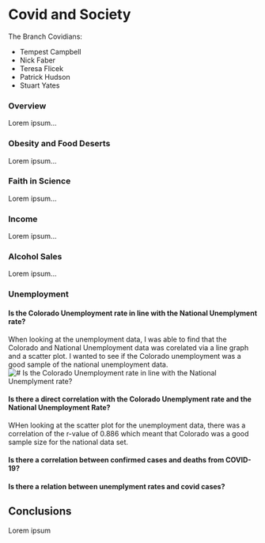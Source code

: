 # Covid and Society

The Branch Covidians:

- Tempest Campbell
- Nick Faber
- Teresa Flicek
- Patrick Hudson
- Stuart Yates

### Overview

Lorem ipsum...

### Obesity and Food Deserts

Lorem ipsum...

### Faith in Science

Lorem ipsum...

### Income

Lorem ipsum...

### Alcohol Sales

Lorem ipsum...

### Unemployment
#### Is the Colorado Unemployment rate in line with the National Unemplyment rate?
When looking at the unemployment data, I was able to find that the Colorado and National Unemployment data was corelated via a line graph and a scatter plot. I wanted to see if the Colorado unemployment was a good sample of the national unemployment data.
![# Is the Colorado Unemployment rate in line with the National Unemplyment rate?](/Project1/Unemployment/Output/2020_National_and_Colorado_UnemploymentRates.png)

#### Is there a direct correlation with the Colorado Unemplyment rate and the National Unemployment Rate?
WHen looking at the scatter plot for the unemployment data, there was a correlation of the r-value of 0.886 which meant that Colorado was a good sample size for the national data set.

#### Is there a correlation between confirmed cases and deaths from COVID-19?
#### Is there a relation between unemplyment rates and covid cases?

## Conclusions

Lorem ipsum
